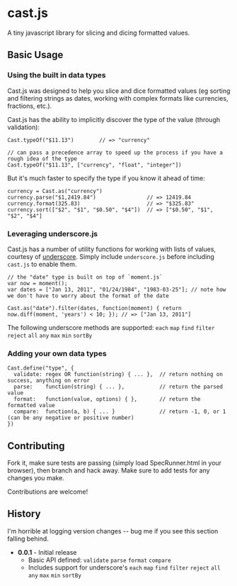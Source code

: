 cast.js
========

A tiny javascript library for slicing and dicing formatted values.

## Basic Usage

### Using the built in data types

Cast.js was designed to help you slice and dice formatted values (eg sorting and filtering strings as dates, working with complex formats like currencies, fractions, etc.).

Cast.js has the ability to implicitly discover the type of the value (through validation):

```
Cast.typeOf("$11.13")        // => "currency"

// can pass a precedence array to speed up the process if you have a rough idea of the type
Cast.typeOf("$11.13", ["currency", "float", "integer"])
```

But it's much faster to specify the type if you know it ahead of time:

```
currency = Cast.as("currency")
currency.parse("$1,2419.84")                // => 12419.84
currency.format(325.83)                     // => "$325.83"
currency.sort(["$2", "$1", "$0.50", "$4"])  // => ["$0.50", "$1", "$2", "$4"]
```

### Leveraging underscore.js

Cast.js has a number of utility functions for working with lists of values, courtesy of [underscore](http://underscorejs.org/).
Simply include `underscore.js` before including `cast.js` to enable them.

```
// the "date" type is built on top of `moment.js`
var now = moment();
var dates = ["Jan 13, 2011", "01/24/1984", "1983-03-25"]; // note how we don't have to worry about the format of the date

Cast.as("date").filter(dates, function(moment) { return now.diff(moment, 'years') < 10; }); // => ["Jan 13, 2011"]
```

The following underscore methods are supported:
`each` `map` `find` `filter` `reject` `all` `any` `max` `min` `sortBy`

### Adding your own data types
```
Cast.define("type", {
  validate: regex OR function(string) { ... },  // return nothing on success, anything on error
  parse:    function(string) { ... },           // return the parsed value
  format:   function(value, options) { },       // return the formatted value
  compare:  function(a, b) { ... }              // return -1, 0, or 1 (can be any negative or positive number)
})
```

## Contributing

Fork it, make sure tests are passing (simply load SpecRunner.html in your browser), then branch and hack away.  Make sure to add tests for any changes you make.

Contributions are welcome!

## History

I'm horrible at logging version changes -- bug me if you see this section falling behind.

- **0.0.1** - Initial release
  - Basic API defined: `validate` `parse` `format` `compare`
  - Includes support for underscore's `each` `map` `find` `filter` `reject` `all` `any` `max` `min` `sortBy`